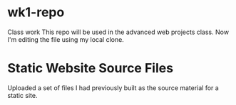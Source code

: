 # wk1-repo
Class work
This repo will be used in the advanced web projects class. Now I'm editing the file using my local clone.
# Static Website Source Files
Uploaded a set of files I had previously built as the source material for a static site.